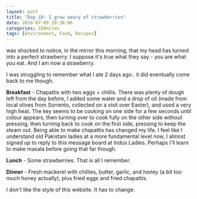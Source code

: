 ```yaml
---
layout: post
title: "Day 10: I grow weary of strawberries"
date: 2010-07-09 19:38:06
categories: 100miles
tags: [Environment, Food, Recipes]
---
```


was shocked to notice, in the mirror this morning, that my head has turned into a perfect strawberry. I suppose it's true what they say - you are what you eat. And I am now a strawberry.

<!--more-->

I was struggling to remember what I ate 2 days ago.. it did eventually come back to me though.

**Breakfast** - Chapattis with two eggs + chillis. There was plenty of dough left from the day before, I added some water and a drop of oil (made from local olives from Sorrento, collected on a visit over Easter), and used a very high heat. The key seems to be cooking on one side for a few seconds until colour appears, then turning over to cook fully on the other side without pressing, then turning back to cook on the first side, pressing to keep the steam out. Being able to make chapattis has changed my life. I feel like I understand old Pakistani ladies at a more fundamental level now, I almost signed up to reply to this message board at Indus Ladies. Perhaps I'll learn to make masala before going that far though.

**Lunch** - Some strawberries. That is all I remember.

**Dinner** - Fresh mackerel with chillies, butter, garlic, and honey (a bit too much honey actually), plus fried eggs and fried chapattis.

I don't like the style of this website. It has to change.
